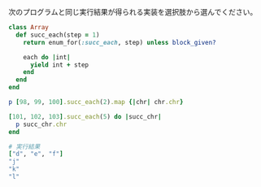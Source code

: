 次のプログラムと同じ実行結果が得られる実装を選択肢から選んでください。

```ruby
class Array
  def succ_each(step = 1)
    return enum_for(:succ_each, step) unless block_given?

    each do |int|
      yield int + step
    end
  end
end

p [98, 99, 100].succ_each(2).map {|chr| chr.chr}

[101, 102, 103].succ_each(5) do |succ_chr|
  p succ_chr.chr
end
```

```ruby
# 実行結果
["d", "e", "f"]
"j"
"k"
"l"
```
